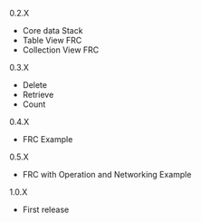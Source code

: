 0.2.X

- Core data Stack
- Table View FRC
- Collection View FRC

0.3.X

- Delete
- Retrieve
- Count

0.4.X

- FRC Example

0.5.X

- FRC with Operation and Networking Example

1.0.X

- First release

